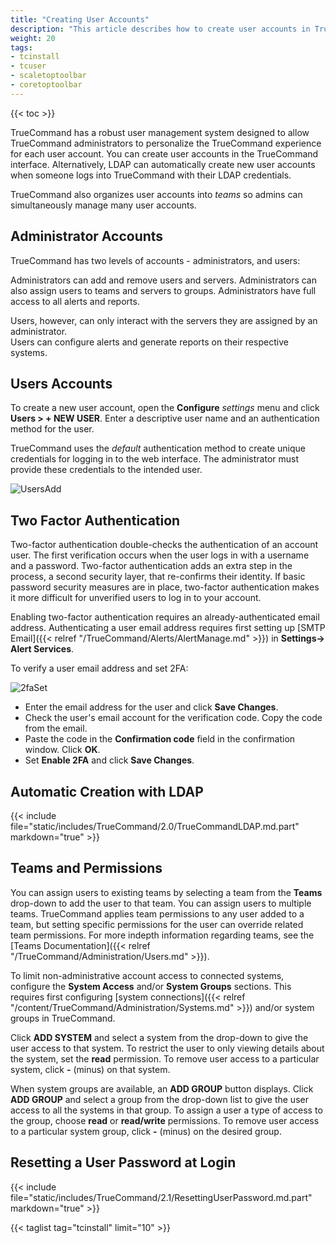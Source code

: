 ```yaml
---
title: "Creating User Accounts"
description: "This article describes how to create user accounts in TrueCommand."
weight: 20
tags:
- tcinstall
- tcuser
- scaletoptoolbar
- coretoptoolbar
---
```


{{< toc >}}

TrueCommand has a robust user management system designed to allow TrueCommand administrators to personalize the TrueCommand experience for each user account.
You can create user accounts in the TrueCommand interface. Alternatively, LDAP can automatically create new user accounts when someone logs into TrueCommand with their LDAP credentials.

TrueCommand also organizes user accounts into *teams* so admins can simultaneously manage many user accounts.

## Administrator Accounts

TrueCommand has two levels of accounts - administrators, and users:

Administrators can add and remove users and servers.
Administrators can also assign users to teams and servers to groups.
Administrators have full access to all alerts and reports.

Users, however, can only interact with the servers they are assigned by an administrator.  
Users can configure alerts and generate reports on their respective systems.

## Users Accounts

To create a new user account, open the **Configure** <i class="material-icons" aria-hidden="true" title="Settings">settings</i> menu and click **Users > + NEW USER**.
Enter a descriptive user name and an authentication method for the user.

TrueCommand uses the *default* authentication method to create unique credentials for logging in to the web interface.
The administrator must provide these credentials to the intended user.

![UsersAdd](/images/TrueCommand/2.0/UsersNewUser.png "Adding a new user")

## Two Factor Authentication


Two-factor authentication double-checks the authentication of an account user.
The first verification occurs when the user logs in with a username and a password.
Two-factor authentication adds an extra step in the process, a second security layer, that re-confirms their identity.
If basic password security measures are in place, two-factor authentication makes it more difficult for unverified users to log in to your account.

Enabling two-factor authentication requires an already-authenticated email address. Authenticating a user email address requires first setting up [SMTP Email]({{< relref "/TrueCommand/Alerts/AlertManage.md" >}}) in **Settings-> Alert Services**.

To verify a user email address and set 2FA:

![2faSet](/images/TrueCommand/2.0/2fa_setup.png "Setting Two Factor Authentication")

* Enter the email address for the user and click **Save Changes**.
* Check the user's email account for the verification code. Copy the code from the email.
* Paste the code in the **Confirmation code** field in the confirmation window. Click **OK**.
* Set **Enable 2FA** and click **Save Changes**.

## Automatic Creation with LDAP

{{< include file="static/includes/TrueCommand/2.0/TrueCommandLDAP.md.part" markdown="true" >}}

## Teams and Permissions

You can assign users to existing teams by selecting a team from the **Teams** drop-down to add the user to that team.
You can assign users to multiple teams.
TrueCommand applies team permissions to any user added to a team, but setting specific permissions for the user can override related team permissions.
For more indepth information regarding teams, see the [Teams Documentation]({{< relref "/TrueCommand/Administration/Users.md" >}}).

To limit non-administrative account access to connected systems, configure the **System Access** and/or **System Groups** sections.
This requires first configuring [system connections]({{< relref "/content/TrueCommand/Administration/Systems.md" >}}) and/or system groups in TrueCommand.

Click **ADD SYSTEM** and select a system from the drop-down to give the user access to that system.
To restrict the user to only viewing details about the system, set the **read** permission.
To remove user access to a particular system, click **-** (minus) on that system.

When system groups are available, an **ADD GROUP** button displays.
Click **ADD GROUP** and select a group from the drop-down list to give the user access to all the systems in that group.
To assign a user a type of access to the group, choose **read** or **read/write** permissions.
To remove user access to a particular system group, click **-** (minus) on the desired group.

## Resetting a User Password at Login

{{< include file="static/includes/TrueCommand/2.1/ResettingUserPassword.md.part" markdown="true" >}}

{{< taglist tag="tcinstall" limit="10" >}}

